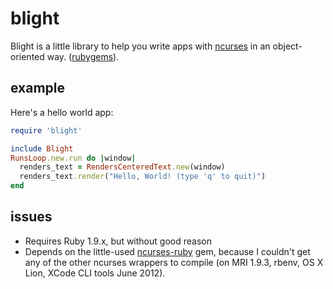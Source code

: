 # blight

Blight is a little library to help you write apps with [ncurses](http://en.wikipedia.org/wiki/Ncurses) in an object-oriented way. ([rubygems](http://rubygems.org/gems/blight)).

## example

Here's a hello world app:

``` ruby
require 'blight'

include Blight
RunsLoop.new.run do |window|
  renders_text = RendersCenteredText.new(window)
  renders_text.render("Hello, World! (type 'q' to quit)")
end
```

## issues

* Requires Ruby 1.9.x, but without good reason
* Depends on the little-used [ncurses-ruby]() gem, because I couldn't get any of the other ncurses wrappers to compile (on MRI 1.9.3, rbenv, OS X Lion, XCode CLI tools June 2012).